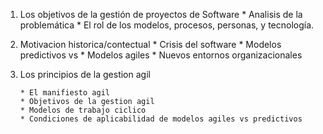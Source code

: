 

1. Los objetivos de la gestión de proyectos de Software
       * Analisis de la problemática
       * El rol de los modelos, procesos, personas, y tecnología.
2. Motivacion historica/contectual
       * Crisis del software
       * Modelos predictivos vs
       * Modelos agiles
       * Nuevos entornos organizacionales
3. Los principios de la gestion agil

       * El manifiesto agil
       * Objetivos de la gestion agil
       * Modelos de trabajo ciclico
       * Condiciones de aplicabilidad de modelos agiles vs predictivos
